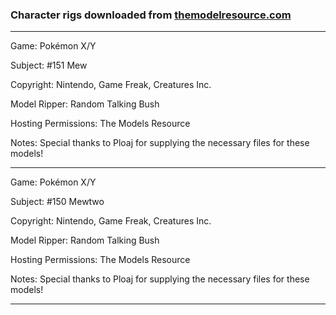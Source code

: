 ### Character rigs downloaded from [themodelresource.com](https://www.themodelresource.com)

----------------------------------------------------------------------------------

Game: Pokémon X/Y

Subject: #151 Mew

Copyright: Nintendo, Game Freak, Creatures Inc.

Model Ripper: Random Talking Bush

Hosting Permissions: The Models Resource

Notes: Special thanks to Ploaj for supplying the necessary files for these models!

----------------------------------------------------------------------------------

Game: Pokémon X/Y

Subject: #150 Mewtwo

Copyright: Nintendo, Game Freak, Creatures Inc.

Model Ripper: Random Talking Bush

Hosting Permissions: The Models Resource

Notes: Special thanks to Ploaj for supplying the necessary files for these models!

----------------------------------------------------------------------------------
